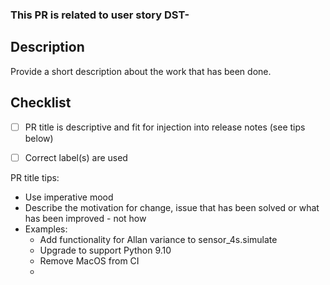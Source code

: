
### This PR is related to user story DST-

## Description
Provide a short description about the work that has been done.

## Checklist
- [ ] PR title is descriptive and fit for injection into release notes (see tips below)
- [ ] Correct label(s) are used


PR title tips:
* Use imperative mood
* Describe the motivation for change, issue that has been solved or what has been improved - not how
* Examples:
  * Add functionality for Allan variance to sensor_4s.simulate
  * Upgrade to support Python 9.10
  * Remove MacOS from CI
  *

